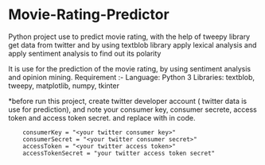 # Movie-Rating-Predictor
Python project use to predict movie rating, with the help of tweepy library get data from twitter and by using textblob library apply lexical analysis and apply sentiment analysis to find out its polarity

It is use for the prediction of the movie rating, by using sentiment analysis and opinion mining.
Requirement :- 
Language: Python 3
Libraries: textblob, tweepy, matplotlib, numpy, tkinter

*before run this project, create twitter developer account ( twitter data is use for prediction), 
and note your consumer key, consumer secrete, access token and access token secret. and replace with in code.

        consumerKey = "<your twitter consumer key>"
        consumerSecret = "<your twitter consumer secret>"
        accessToken = "<your twitter access token>"
        accessTokenSecret = "your twitter access token secret"
